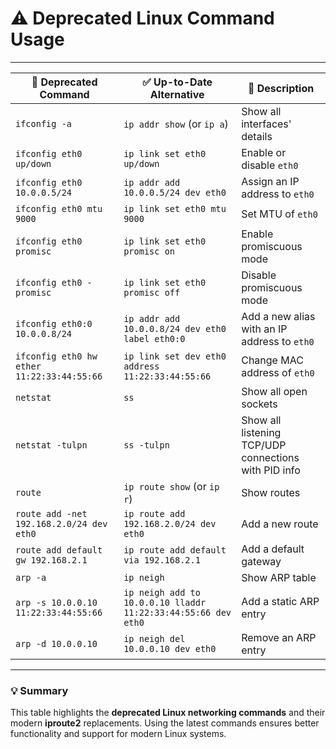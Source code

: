 # ⚠️ Deprecated Linux Command Usage
---

| **🚫 Deprecated Command**     | **✅ Up-to-Date Alternative**              | **📖 Description**                                            |
|-------------------------------|--------------------------------------------|--------------------------------------------------------------|
| `ifconfig -a`                | `ip addr show` (or `ip a`)                 | Show all interfaces' details                                 |
| `ifconfig eth0 up/down`      | `ip link set eth0 up/down`                 | Enable or disable `eth0`                                     |
| `ifconfig eth0 10.0.0.5/24`  | `ip addr add 10.0.0.5/24 dev eth0`         | Assign an IP address to `eth0`                               |
| `ifconfig eth0 mtu 9000`     | `ip link set eth0 mtu 9000`                | Set MTU of `eth0`                                            |
| `ifconfig eth0 promisc`      | `ip link set eth0 promisc on`              | Enable promiscuous mode                                      |
| `ifconfig eth0 -promisc`     | `ip link set eth0 promisc off`             | Disable promiscuous mode                                     |
| `ifconfig eth0:0 10.0.0.8/24`| `ip addr add 10.0.0.8/24 dev eth0 label eth0:0` | Add a new alias with an IP address to `eth0`                |
| `ifconfig eth0 hw ether 11:22:33:44:55:66` | `ip link set dev eth0 address 11:22:33:44:55:66` | Change MAC address of `eth0`                               |
| `netstat`                    | `ss`                                       | Show all open sockets                                        |
| `netstat -tulpn`             | `ss -tulpn`                                | Show all listening TCP/UDP connections with PID info         |
| `route`                      | `ip route show` (or `ip r`)                | Show routes                                                  |
| `route add -net 192.168.2.0/24 dev eth0` | `ip route add 192.168.2.0/24 dev eth0` | Add a new route                                             |
| `route add default gw 192.168.2.1` | `ip route add default via 192.168.2.1`   | Add a default gateway                                       |
| `arp -a`                     | `ip neigh`                                 | Show ARP table                                               |
| `arp -s 10.0.0.10 11:22:33:44:55:66` | `ip neigh add to 10.0.0.10 lladdr 11:22:33:44:55:66 dev eth0` | Add a static ARP entry                                      |
| `arp -d 10.0.0.10`           | `ip neigh del 10.0.0.10 dev eth0`          | Remove an ARP entry                                          |

---

### 💡 Summary
This table highlights the **deprecated Linux networking commands** and their modern **iproute2** replacements. Using the latest commands ensures better functionality and support for modern Linux systems.

